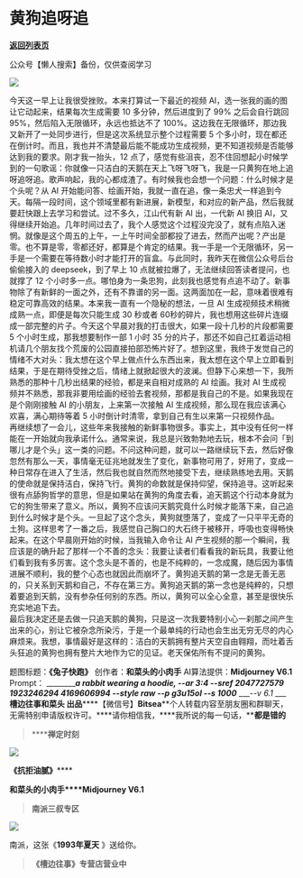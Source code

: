 # 黄狗追呀追

[**返回列表页**](/gzh/槽边往事)

公众号【懒人搜索】备份，仅供查阅学习

![](https://mmbiz.qpic.cn/mmbiz_jpg/Ia6gU9JNtkoCbCVPKHUuddddvr4IUsdwrzUNtgu5dQHQltA6oDeibV2fyGhwM8UCUecd0ESvpL0ibf0cghQdetRg/640?wx_fmt=jpeg&from;=appmsg)

今天这一早上让我很受挫败。本来打算试一下最近的视频 AI，选一张我的画的图让它动起来，结果每次生成需要 10 多分钟，然后进度到了 99% 之后会自行跳回
95%，然后陷入无限循环，永远也抵达不了 100%。这边我在无限循环，那边我又新开了一处同步进行，但是这次系统显示整个过程需要 5
个多小时，现在都还在倒计时。而且，我也并不清楚最后能不能成功生成视频，更不知道视频是否能够达到我的要求。刚才我一抬头，12
点了，感觉有些沮丧，忍不住回想起小时候学到的一句歌谣：你就像一只洁白的天鹅在天上飞呀飞呀飞，我是一只黄狗在地上追呀追呀追。歌声响起，我的心都成渣了。有时候我也会想一个问题：什么时候才是个头呢？从
AI
开始能问答、绘画开始，我就一直在追，像一条忠犬一样追到今天。每隔一段时间，这个领域里都有新进展，新模型，和对应的新产品，然后我就要赶快跟上去学习和尝试。过不多久，江山代有新
AI 出，一代新 AI 换旧
AI，又得继续开始追。几年时间过去了，我个人感觉这个过程没完没了，就有点陷入迷惘。就像是这个周五的上午，一上午时间全部都投了进去，然而产出呢？产出是零。也不算是零，零都还好，都算是个肯定的结果。我一手是一个无限循环，另一手是一个需要在等待数小时才能打开的盲盒。与此同时，我昨天在微信公众号后台偷偷接入的
deepseek，到了早上 10 点就被拉爆了，无法继续回答读者提问，也就撑了 12
个小时多一点。哪怕身为一条忠狗，此刻我也感觉有点追不动了。新事物除了有新鲜的一面之外，还有不靠谱的另一面。这两面加在一起，意味着很难有稳定可靠高效的结果。本来我一直有一个隐秘的想法，一旦
AI 生成视频技术稍微成熟一点，即便是每次只能生成 30 秒或者
60秒的碎片，我也想用这些碎片连缀成一部完整的片子。今天这个早晨对我的打击很大，如果一段十几秒的片段都需要 5 个小时生成，那我想要制作一部 1 小时 35
分的片子，那还不如自己扛着运动相机请几个朋友找个荒废的公园直接拍部恐怖片好了。想到这里，我终于发觉自己的情绪不大对头：我太想在这个早上做点什么东西出来，我太想在这个早上立即看到结果，于是在期待受挫之后，情绪上就掀起很大的波澜。但静下心来想一下，我所熟悉的那种十几秒出结果的经验，都是来自相对成熟的
AI 绘画。我对 AI 生成视频并不熟悉，那我非要用绘画的经验去套视频，那都是我自己的不是。如果我现在是个刚刚接触 AI 的小朋友，上来第一次接触 AI
生成视频，那么现在我应该满心欢喜，满心期待等着 5 小时倒计时清零，拿到自己有生以来第一只视频作品。  
再继续想了一会儿，这些年来我接触的新鲜事物很多。事实上，其中没有任何一样能在一开始就向我承诺什么。通常来说，我总是兴致勃勃地去玩，根本不会问「到哪儿才是个头」这一类的问题。不问这种问题，就可以一路继续玩下去，然后好像忽然有那么一天，事情毫无征兆地就发生了变化，新事物可用了，好用了，变成一种日常存在进入了生活，然后我也就自然而然地接受下去，继续熟练地去用。天鹅的使命就是保持洁白，保持飞行。黄狗的命数就是保持仰望，保持追寻。这听起来很有点舔狗哲学的意思，但是如果站在黄狗的角度去看，追天鹅这个行动本身就为它的狗生带来了意义。所以，黄狗不应该问天鹅究竟什么时候才能落下来，自己追到什么时候才是个头。一旦起了这个念头，黄狗就堕落了，变成了一只平平无奇的土狗。这样思考了一番之后，我感觉自己胸口的大石终于被移开，呼吸也变得畅快起来。在这个早晨刚开始的时候，当我输入命令让
AI
产生视频的那一个瞬间，我应该是的确升起了那样一个不善的念头：我要让读者们看看我的新玩具，我要让他们看到我有多厉害。这个念头是不善的，也是不纯粹的，一念成魔，随后因为事情进展不顺利，我的整个心态也就因此而崩坏了。黄狗追天鹅的第一念是无善无恶的，只关系到天鹅和自己，不存在第三方。黄狗追天鹅的第一念也是纯粹的，只想着要追到天鹅，没有参杂任何别的东西。所以，黄狗可以全心全意，甚至是很快乐充实地追下去。  
最后我决定还是去做一只追天鹅的黄狗，只是这一次我要特别小心一刹那之间产生出来的心，别让它被杂念所染污，于是一个最单纯的行动也会生出无穷无尽的内心麻烦来。我想，事情最好是这样的：洁白的天鹅拥有整片天空自由翱翔，而吐着舌头狂追的黄狗也拥有整片大地作为它的见证。老天保佑所有不提问的黄狗。  
  
题图标题：**《兔子快跑》** 创作者：**和菜头的小肉手** AI算法提供：**Midjourney V6.1** Prompt：
___________a rabbit wearing a hoodie, --ar 3:4 --sref 2047727579 1923246294
4169606994 --style raw --p g3u15ol --s 1000___ ____\--v 6.1_ ___**槽边往事****和菜头
出品**********【微信号】****Bitsea******个人转载内容至朋友圈和群聊天，无需特别申请版权许可。****请你相信我，****我所说的每一句话，****都是错的**

> ******禅定时刻**

![](https://mmbiz.qpic.cn/mmbiz_jpg/Ia6gU9JNtkoCbCVPKHUuddddvr4IUsdwDVbm2duKbuqraHfuEicBPQkcvHXiay5TuWM2icBZG9xjsqpUcJ7ghRT9w/640?wx_fmt=jpeg&from;=appmsg)

******《抗拒油腻**》********

**和菜头的小肉手****Midjourney V6.1**

> **南派三叔专区**

![](https://mmbiz.qpic.cn/mmbiz_jpg/Ia6gU9JNtkoCbCVPKHUuddddvr4IUsdwiafytpOENzLhA8JCS6YA8yAbHlYCAPfbMIJibzB7NBu73Mo2ZPVHkBUg/640?wx_fmt=jpeg&from;=appmsg)

南派，这张《**1993年夏天** 》送给你。

> **《槽边往事》专营店营业中**

  
  

